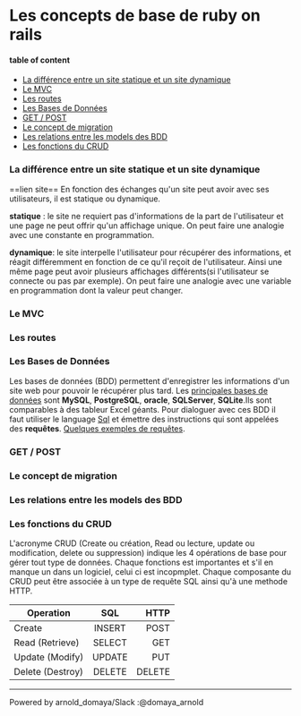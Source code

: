 
# Les concepts de base  de ruby on rails

#### table of content

* [La différence entre un site statique et un site dynamique](#d_stat_dy)
* [Le MVC](#mvc)
* [Les routes](#routes)
* [Les Bases de Données](#bdd)
* [GET / POST](#getPost)
* [Le concept de migration](#migration)
* [Les relations entre les models des BDD](#relations_bdd)
* [Les fonctions du CRUD](#crud)



### <a name="d_stat_dy">La différence entre un site statique et un site dynamique</a>
==lien site==
En fonction des échanges qu'un site peut avoir avec ses utilisateurs, il est statique ou dynamique.

**statique** : le site ne requiert pas d'informations de la part de l'utilisateur et une page ne peut offrir qu'un affichage unique. On peut faire une analogie avec une constante en programmation.

**dynamique**: le site interpelle l'utilisateur pour récupérer des informations, et réagit différemment en fonction de ce qu'il reçoit de l'utilisateur. Ainsi une même page peut avoir plusieurs affichages différents(si l'utilisateur se connecte ou pas par exemple). On peut faire une analogie avec une variable en programmation dont la valeur peut changer.

### <a name="mvc">Le MVC</a>

### <a name="routes">Les routes</a>

### <a name="bdd">Les Bases de Données</a>
Les bases de données (BDD) permettent d'enregistrer les informations d'un site web pour pouvoir le récupérer plus tard. Les [principales bases de données](https://openclassrooms.com/courses/concevez-votre-site-web-avec-php-et-mysql/presentation-des-bases-de-donnees-2) sont **MySQL**, **PostgreSQL**, **oracle**, **SQLServer**, **SQLite**.Ils sont comparables à des tableur Excel géants. Pour dialoguer avec ces BDD il faut utiliser le language [Sql](https://fr.wikipedia.org/wiki/Structured_Query_Language) et émettre des instructions qui sont appelées des **requêtes**. [Quelques exemples de requêtes](http://www.sqlfacile.com/apprendre_bases_de_donnees/sql_par_l_exemple_1).


### <a name="getPost">GET / POST</a>

### <a name="migration">Le concept de migration</a>

### <a name="relations_bdd">Les relations entre les models des BDD</a>

### <a name="crud">Les fonctions du CRUD</a>
L'acronyme CRUD (Create ou création, Read ou lecture, update ou modification, delete ou suppression) indique les 4 opérations de base pour gérer tout type de données. Chaque fonctions est importantes et s'il en manque un dans un logiciel, celui ci est incopmplet. Chaque composante du CRUD peut être associée à un type de requête SQL ainsi qu'à une methode HTTP.

| Operation      | SQL          | HTTP |
| ------------- |:-------------:| -----:|
|Create         |INSERT         |POST|
|Read (Retrieve)   |SELECT     |GET|
|Update (Modify) |UPDATE      |PUT|
|Delete (Destroy)|DELETE      |DELETE|


---
Powered by arnold_domaya/Slack :@domaya_arnold
